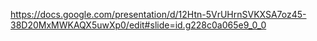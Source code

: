 https://docs.google.com/presentation/d/12Htn-5VrUHrnSVKXSA7oz45-38D20MxMWKAQX5uwXp0/edit#slide=id.g228c0a065e9_0_0
